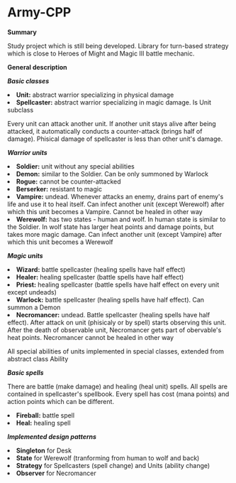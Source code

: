 # Army-CPP

<b>Summary</b>

Study project which is still being developed.
Library for turn-based strategy which is close to Heroes of Might and Magic III battle mechanic.

<b>General description</b>

<b><i>Basic classes</i></b>
<li><b>Unit:</b> abstract warrior specializing in physical damage</li>
<li><b>Spellcaster:</b> abstract warrior specializing in magic damage. Is Unit subclass</li>

Every unit can attack another unit.
If another unit stays alive after being attacked, it automatically conducts a counter-attack (brings half of damage).
Phisical damage of spellcaster is less than other unit's damage.

<b><i>Warrior units</i></b>
<li><b>Soldier:</b> unit without any special abilities</li>
<li><b>Demon:</b> similar to the Soldier. Can be only summoned by Warlock</li>
<li><b>Rogue:</b> cannot be counter-attacked</li>
<li><b>Berserker:</b> resistant to magic</li>
<li><b>Vampire:</b> undead. Whenever attacks an enemy, drains part of enemy's life and use it to heal itself. Can infect another unit (except Werewolf) after which this unit becomes a Vampire. Cannot be healed in other way</li>
<li><b>Werewolf:</b> has two states - human and wolf. In human state is similar to the Soldier. In wolf state has larger heat points and damage points, but takes more magic damage. Can infect another unit (except Vampire) after which this unit becomes a Werewolf</li>

<b><i>Magic units</i></b>
<li><b>Wizard:</b> battle spellcaster (healing spells have half effect)</li>
<li><b>Healer:</b> healing spellcaster (battle spells have half effect)</li>
<li><b>Priest:</b> healing spellcaster (battle spells have half effect on every unit except undeads)</li>
<li><b>Warlock:</b> battle spellcaster (healing spells have half effect). Can summon a Demon</li>
<li><b>Necromancer:</b> undead. Battle spellcaster (healing spells have half effect). After attack on unit (phisicaly or by spell) starts observing this unit. After the death of observable unit, Necromancer gets part of obervable's heat points. Necromancer cannot be healed in other way</li>

All special abilities of units implemented in special classes, extended from abstract class Ability

<b><i>Basic spells</i></b>

There are battle (make damage) and healing (heal unit) spells. 
All spells are contained in spellcaster's spellbook.
Every spell has cost (mana points) and action points which can be different.

<li><b>Fireball:</b> battle spell</li>
<li><b>Heal:</b> healing spell</li>

<b><i>Implemented design patterns</i></b>
<li><b>Singleton</b> for Desk</li>
<li><b>State</b> for Werewolf (tranforming from human to wolf and back) </li>
<li><b>Strategy</b> for Spellcasters (spell change) and Units (ability change)</li>
<li><b>Observer</b> for Necromancer</li>
